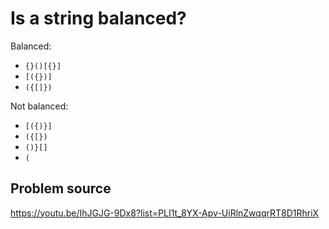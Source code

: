 # Is a string balanced?

Balanced:

- `{}()[{}]`
- `[({})]`
- `({[]})`

Not balanced:

- `[({)}]`
- `({[})`
- `()}[]`
- `(`

## Problem source

https://youtu.be/IhJGJG-9Dx8?list=PLI1t_8YX-Apv-UiRlnZwqqrRT8D1RhriX
